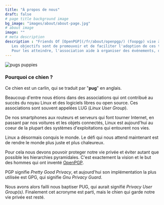 ```yaml
---
title: "À propos de nous"
draft: false
# page title background image
bg_image: "images/about/about-page.jpg"
# about image
image: ""
# meta description
description : "Friends Of [OpenPGP](/fr/about/openpgp/) (foopgp) vise à rassembler tous ceux qui utilisent ou développent des solutions basées sur les normes [OpenPGP](/fr/about/openpgp/).
   Les objectifs sont de promouvoir et de faciliter l'adoption de ces technologies et de soutenir leur croissance.
   Pour les atteindre, l'association aide à organiser des événements, des ateliers et des formations. Elle peut également héberger et promouvoir le développement collaboratif de projets logiciels liés à [OpenPGP](/fr/about/openpgp/)."
---
```


![pugs puppies](/images/about/about-us.jpg)

### Pourquoi ce chien ?

Ce chien est un carlin, qui se traduit par "**pug**" en anglais.

Beaucoup d'entre nous étions dans des associations qui ont contribué au succès du noyau Linux et des logiciels libres ou open source. Ces associations sont souvent appelées LUG (*Linux User Group*).

De nos smartphones aux routeurs et serveurs qui font tourner Internet, en passant par nos voitures et les objets connectés, Linux est aujourd'hui au coeur de la plupart des systèmes d'exploitations qui entourent nos vies.

Linux a désormais conquis le monde. Le défi qui nous attend maintenant est de rendre le monde plus juste et plus chaleureux.

Pour cela nous devons pouvoir proteger notre vie privée et éviter autant que possible les hierarchies pyramidales. C'est exactement la vision et le but des hommes qui ont inventé [OpenPGP](/fr/about/openpgp/).

PGP signifie *Pretty Good Privacy*, et aujourd'hui son implémentation la plus utilisée est GPG, qui signifie *Gnu Privacy Guard*.

Nous avons alors failli nous baptiser PUG, qui aurait signifié *Privacy User Group(s)*. Finalement cet acronyme est parti, mais le chien qui garde notre vie privée est resté.

